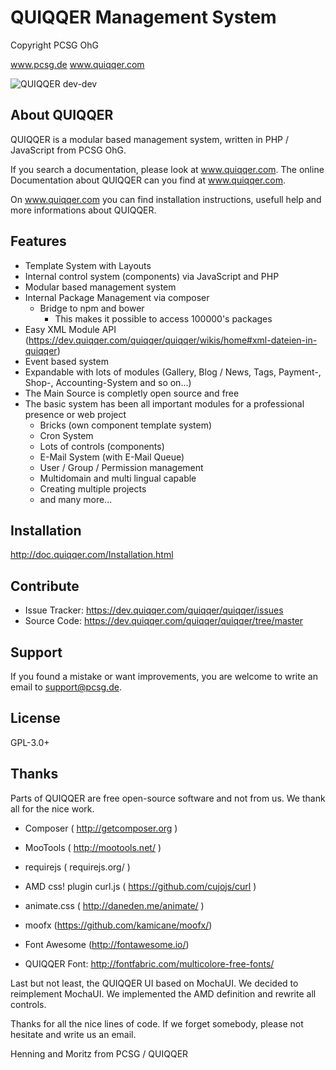 
QUIQQER Management System
========

Copyright PCSG OhG

www.pcsg.de
www.quiqqer.com

![QUIQQER dev-dev](https://img.shields.io/badge/QUIQQER-dev-dd1144.svg)


About QUIQQER
--------

QUIQQER is a modular based management system,
written in PHP / JavaScript from PCSG OhG.

If you search a documentation, please look at www.quiqqer.com.
The online Documentation about QUIQQER can you find at www.quiqqer.com.

On www.quiqqer.com you can find installation instructions, usefull help and more informations about QUIQQER.


Features
--------

- Template System with Layouts
- Internal control system (components) via JavaScript and PHP
- Modular based management system
- Internal Package Management via composer
    - Bridge to npm and bower
       - This makes it possible to access 100000's packages
- Easy XML Module API (https://dev.quiqqer.com/quiqqer/quiqqer/wikis/home#xml-dateien-in-quiqqer)
- Event based system
- Expandable with lots of modules (Gallery, Blog / News, Tags, Payment-, Shop-, Accounting-System and so on...)
- The Main Source is completly open source and free
- The basic system has been all important modules for a professional presence or web project
    - Bricks (own component template system)
    - Cron System
    - Lots of controls (components)
    - E-Mail System (with E-Mail Queue)
    - User / Group / Permission management
    - Multidomain and multi lingual capable
    - Creating multiple projects
    - and many more...
     

Installation
------------

http://doc.quiqqer.com/Installation.html


Contribute
----------

- Issue Tracker: https://dev.quiqqer.com/quiqqer/quiqqer/issues
- Source Code: https://dev.quiqqer.com/quiqqer/quiqqer/tree/master


Support
-------

If you found a mistake or want improvements, 
you are welcome to write an email to support@pcsg.de.


License
-------

GPL-3.0+


Thanks
--------

Parts of QUIQQER are free open-source software and not from us.
We thank all for the nice work.

- Composer ( http://getcomposer.org )
- MooTools ( http://mootools.net/ )
- requirejs ( requirejs.org/ )
- AMD css! plugin curl.js ( https://github.com/cujojs/curl )
- animate.css ( http://daneden.me/animate/ )
- moofx (https://github.com/kamicane/moofx/)
- Font Awesome (http://fontawesome.io/)

- QUIQQER Font: http://fontfabric.com/multicolore-free-fonts/

Last but not least, the QUIQQER UI based on MochaUI.
We decided to reimplement MochaUI.
We implemented the AMD definition and rewrite all controls.

Thanks for all the nice lines of code.
If we forget somebody, please not hesitate and write us an email.

Henning and Moritz from PCSG / QUIQQER

